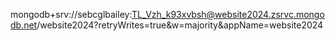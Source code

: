 mongodb+srv://sebcglbailey:TL_Vzh_k93xvbsh@website2024.zsrvc.mongodb.net/website2024?retryWrites=true&w=majority&appName=website2024
